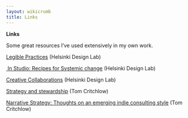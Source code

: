 ```yaml
---
layout: wikicrumb 
title: Links
---
```

**Links**

Some great resources I‘ve used extensively in my own work.

 [Legible Practices][1] (Helsinki Design Lab)

 [ In Studio: Recipes for Systemic change][2] (Helsinki Design Lab)

 [Creative Collaborations][3] (Helsinki Design Lab)

[Strategy and stewardship][4] (Tom Critchlow)

[Narrative Strategy: Thoughts on an emerging indie consulting style][5] (Tom Critchlow)



[1]:	http://helsinkidesignlab.org/pages/legible-practises.html
[2]:	http://helsinkidesignlab.org/pages/studio-book.html
[3]:	http://helsinkidesignlab.org/pages/creative-collaborations.html
[4]:	https://tomcritchlow.com/2018/06/28/strategy-stewardship/
[5]:	https://tomcritchlow.com/2020/02/20/narrative-strategy/
